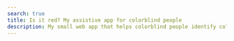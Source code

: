 ```yaml
---
search: true
title: Is it red? My assistive app for colorblind people
description: My small web app that helps colorblind people identify colors and shades in the real world using their device's camera
---
```

<Title/>

As a colorblind person, I often find myself wondering what color something is. Especially with online shops, it's hard to tell what color something actually is when the styles are named things like "light bone", "sail", or "sunset" (Spoiler: It's always pink). So when you're depending on something having an expressive color name, you're out of luck. I wanted to build a tool that would help me with that.

My approach was so first compile a list of color names, grouped by shade and their rgb values. Then I grouped the colors further by brightness to split the shade groups into light and dark variants. Browse can find the [list of 1.265 colors, 14 shades and 38 shade variants](https://isit.red/#/shades) or [search the list](https://isit.red/#/search?q=red).

The first iteration of my app would take a screenshot or image, downsample it to a given number of pixels and find the shade and approximate color name for each pixel: [the image analyzer](https://isit.red/#/image-analyzer?image=https://mtillmann.blog/resources/very-red.jpg).

Next I wanted to try my hand at realtime video analysis. I went with two modes: a "color picker" mode that would show the color name and shade of the pixel under the cursor and a "grid view" mode that shows a grid of the shades from the video feed. [Try the AR view](https://isit.red/#/live).

I also wanted to make the app useful for people who are not colorblind, so I added a [color picker](https://isit.red/#/color-picker) that would show the color name and shade of the pixel under the cursor.

The next feature was a [simple quiz](https://isit.red/#/quiz) that shows a random color, then derives the shade name from the color and asks the user to pick the correct shade from a list. After completing a couple of rounds, the quiz will show you a list of the shades you get wrong the most and therefore seem to have the most trouble with (at least on the device you're currently using).

As a last feature, I created a small interactive 3d animation that shows the color list mapped to a cube where [R=X, G=Y, B=Z](https://isit.red/#/cube).

## &Delta;E

For any given pixel I needed to find the closest color to that pixel's RGB values to give it a name and shade. Since R, G and B map precisely onto X,Y and Z, calculating the [euclidean distance](https://en.wikipedia.org/wiki/Euclidean_distance) of a given RGB color to the closest color in the list seemed to be an obvious approach. However, the euclidean distance between two colors does not correlate with how similar they are _perceived_ by the human eye. This is were the [CIELAB ΔE*](https://en.wikipedia.org/wiki/Color_difference#CIELAB_%CE%94E*) color difference formula comes in:

> The International Commission on Illumination (CIE) calls their distance metric ΔE* (or, inaccurately, dE*, dE, or "Delta E") where delta is a Greek letter often used to denote difference, and E stands for Empfindung; German for "sensation". Use of this term can be traced back to Hermann von Helmholtz and Ewald Hering.  

[The german Wikipedia entry on ΔE](https://de.wikipedia.org/wiki/Delta_E#:~:text=Interpretation%20von%20Farbabst%C3%A4nden) has a small table on how to interpret the ΔE values:

| &Delta;E | valuation |
| --- | --- |
| 0.0 … 0.5 | almost imperceptibly |
| 0.5 … 1.0 | noticeable to the trained eye |
| 1.0 … 2.0 | little color difference |
| 2.0 … 4.0 | perceived color difference |
| 4.0 … 5.0 | essential, rarely tolerated color difference |
| above 5.0 | the difference is evaluated as a different color |

### Example: Euclidean distance vs. ΔE

Given the color R=168, G=255, B=82 (a bright green, thanks isit.red), the euclidean distance and the &Delta;E values are as follows:

| Color | R | G | B | Euclidean distance | &Delta;E |
| --- | --- | --- | --- | --- | --- |
| French lime | 158 | 253 | 56 | 27.928 | 1.776 |
| Green-yellow | 173 | 255 | 47 | 35.355 | 2.879 |
| Green lizard | 167 | 244 | 50 | 33.853 | 3.214 |
| Spring frost | 135 | 255 | 42 | 51.856 | 3.386 |
| Inchworm | 178 | 236 | 93 | 24.125 | 4.811 |

"Inchworm" has the shortest euclidean distance to the given color while having the largest ΔE value of the group. This demonstrates how the euclidean distance is not a good measure for color similarity because colors that have a short euclidean distance can be perceived as very different.

## Accuracy and Perception

The detected color names and shades are not perfect. There are a couple of reasons for that:

- people perceive colors differently (duh)
- the display you're using might reduce blue light ("night mode"), making colors appear warmer
- the environment you're in might have a color cast (e.g. a red wall, blue sky, green leaves above you)
- the light source might have a certain hue other than white (e.g. a yellowish light bulb or a blueish LED)
- the device's camera might apply color correction (e.g. to make skin tones appear more natural) or other post-processing
- your browser may apply color correction

Especially the realtime video analysis is prone to errors because of the reasons listed above. The analyzer is more accurate because it's not affected by the environment or the camera. 

But going back to the initial example with online shopping and product images: The images are not perfect either. They are often color corrected, have a color cast or are taken in a certain environment. So the detected color names and shades are a good approximation of what the product looks like in real life but you still may be surprised when you receive the product.

## On Clustering Shades

The image analyzer clusters matched colors into shade groups of light/dark and regular shade variants. 

If the total percentage of a shade is below a certain threshold, it is clustered into "other".
Depending on the percentage a shade is present in an analysis result, a shade may be clustered into "other". 

Multiple shades for a sample are caused by multiple colors with different shades being close to the sampled color.


<Posts headline="More on isit.red" tag="is-it-red" />